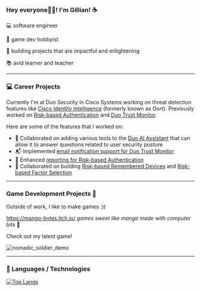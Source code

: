 ### Hey everyone👋🏽! I'm Gillian! ☕️

💻 software engineer

👾 game dev hobbyist

🚀 building projects that are impactful and enlightening

📚 avid learner and teacher

---

### 💻 Career Projects
Currently I'm at Duo Security in Cisco Systems working on threat detection features like [Cisco Identity Intelligence](https://duo.com/docs/identity-security) (formerly known as Oort). Previously worked on [Risk-based Authentication](https://duo.com/docs/risk-based-auth) and [Duo Trust Monitor](https://duo.com/docs/trust-monitor#overview). 

Here are some of the features that I worked on:
- 🤖 Collaborated on adding various tools to the [Duo AI Assistant](https://duo.com/docs/ai-assistant#use-the-ai-assistant) that can allow it to answer questions related to user security posture
- 📬 Implemented [email notification support for Duo Trust Monitor
](https://duo.com/docs/trust-monitor#security-event-notifications)
- 📝 Enhanced [reporting for Risk-based Authentication](https://duo.com/docs/risk-based-auth#risk-based-policy-assessment)
- 🧰 Collaborated on building [Risk-based Remembered Devices](https://duo.com/docs/risk-based-auth#risk-based-remembered-devices) and [Risk-based Factor Selection](https://duo.com/docs/risk-based-auth#risk-based-factor-selection)

---

### Game Development Projects 👾

Outside of work, I like to make games :))

https://mango-bytes.itch.io/ _games sweet like mango made with computer bits_ 🥭

Check out my latest game!

![nomadic_soldier_demo](https://github.com/user-attachments/assets/cb8a9f42-8fff-4e69-8e96-7a1829b44d7b)

---

### 🧪 Languages / Technologies
[![Top Langs](https://github-readme-stats.vercel.app/api/top-langs/?username=ggacusan10&layout=compact&theme=tokyonight)](https://github.com/anuraghazra/github-readme-stats)
